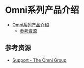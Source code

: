 # Omni系列产品介绍

<!--ts-->
* [Omni系列产品介绍](#omni系列产品介绍)
   * [参考资源](#参考资源)

<!-- Created by https://github.com/ekalinin/github-markdown-toc -->
<!-- Added by: runner, at: Wed Aug 31 09:03:50 UTC 2022 -->

<!--te-->

## 参考资源

- [Support - The Omni Group](https://support.omnigroup.com/manuals/)